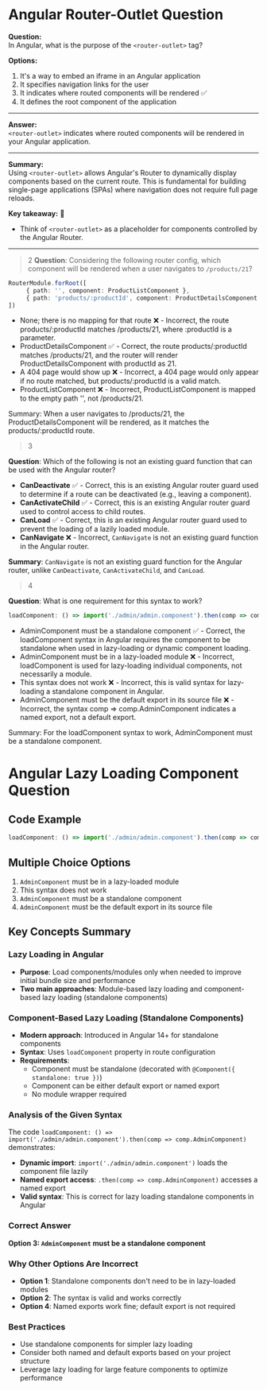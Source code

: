 # Angular Router-Outlet Question

**Question:**  
In Angular, what is the purpose of the `<router-outlet>` tag?

**Options:**  
1. It's a way to embed an iframe in an Angular application  
2. It specifies navigation links for the user  
3. It indicates where routed components will be rendered ✅  
4. It defines the root component of the application  

---

**Answer:**  
`<router-outlet>` indicates where routed components will be rendered in your Angular application.  

---

**Summary:**  
Using `<router-outlet>` allows Angular's Router to dynamically display components based on the current route. This is fundamental for building single-page applications (SPAs) where navigation does not require full page reloads.  

**Key takeaway:** 📝  
- Think of `<router-outlet>` as a placeholder for components controlled by the Angular Router.

---

> 2 
**Question**: Considering the following router config, which component will be rendered when a user navigates to `/products/21`?

```typescript
RouterModule.forRoot([
     { path: '', component: ProductListComponent },
     { path: 'products/:productId', component: ProductDetailsComponent }
])
```
* None; there is no mapping for that route ❌ - Incorrect, the route products/:productId matches /products/21, where :productId is a parameter.
* ProductDetailsComponent ✅ - Correct, the route products/:productId matches /products/21, and the router will render ProductDetailsComponent with productId as 21.
* A 404 page would show up ❌ - Incorrect, a 404 page would only appear if no route matched, but products/:productId is a valid match.
* ProductListComponent ❌ - Incorrect, ProductListComponent is mapped to the empty path '', not /products/21.

Summary: When a user navigates to /products/21, the ProductDetailsComponent will be rendered, as it matches the products/:productId route.

> 3 

**Question**: Which of the following is not an existing guard function that can be used with the Angular router?

- **CanDeactivate** ✅ - Correct, this is an existing Angular router guard used to determine if a route can be deactivated (e.g., leaving a component).
- **CanActivateChild** ✅ - Correct, this is an existing Angular router guard used to control access to child routes.
- **CanLoad** ✅ - Correct, this is an existing Angular router guard used to prevent the loading of a lazily loaded module.
- **CanNavigate** ❌ - Incorrect, `CanNavigate` is not an existing guard function in the Angular router.

**Summary**: `CanNavigate` is not an existing guard function for the Angular router, unlike `CanDeactivate`, `CanActivateChild`, and `CanLoad`.

> 4 

**Question**: What is one requirement for this syntax to work?

```typescript
loadComponent: () => import('./admin/admin.component').then(comp => comp.AdminComponent)
```
* AdminComponent must be a standalone component ✅ - Correct, the loadComponent syntax in Angular requires the component to be standalone when used in lazy-loading or dynamic component loading.
* AdminComponent must be in a lazy-loaded module ❌ - Incorrect, loadComponent is used for lazy-loading individual components, not necessarily a module.
* This syntax does not work ❌ - Incorrect, this is valid syntax for lazy-loading a standalone component in Angular.
* AdminComponent must be the default export in its source file ❌ - Incorrect, the syntax comp => comp.AdminComponent indicates a named export, not a default export.

Summary: For the loadComponent syntax to work, AdminComponent must be a standalone component.


# Angular Lazy Loading Component Question

## Code Example
```typescript
loadComponent: () => import('./admin/admin.component').then(comp => comp.AdminComponent)
```

## Multiple Choice Options
1. `AdminComponent` must be in a lazy-loaded module
2. This syntax does not work
3. `AdminComponent` must be a standalone component
4. `AdminComponent` must be the default export in its source file

## Key Concepts Summary

### Lazy Loading in Angular
- **Purpose**: Load components/modules only when needed to improve initial bundle size and performance
- **Two main approaches**: Module-based lazy loading and component-based lazy loading (standalone components)

### Component-Based Lazy Loading (Standalone Components)
- **Modern approach**: Introduced in Angular 14+ for standalone components
- **Syntax**: Uses `loadComponent` property in route configuration
- **Requirements**: 
  - Component must be standalone (decorated with `@Component({ standalone: true })`)
  - Component can be either default export or named export
  - No module wrapper required

### Analysis of the Given Syntax
The code `loadComponent: () => import('./admin/admin.component').then(comp => comp.AdminComponent)` demonstrates:

- **Dynamic import**: `import('./admin/admin.component')` loads the component file lazily
- **Named export access**: `.then(comp => comp.AdminComponent)` accesses a named export
- **Valid syntax**: This is correct for lazy loading standalone components in Angular

### Correct Answer
**Option 3: `AdminComponent` must be a standalone component**

### Why Other Options Are Incorrect
- **Option 1**: Standalone components don't need to be in lazy-loaded modules
- **Option 2**: The syntax is valid and works correctly
- **Option 4**: Named exports work fine; default export is not required

### Best Practices
- Use standalone components for simpler lazy loading
- Consider both named and default exports based on your project structure
- Leverage lazy loading for large feature components to optimize performance
